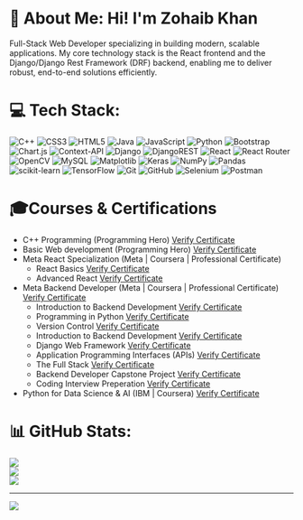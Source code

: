 # 💫 About Me: Hi! I'm Zohaib Khan
Full-Stack Web Developer specializing in building modern, scalable applications. My core technology stack is the React frontend and the Django/Django Rest Framework (DRF) backend, enabling me to deliver robust, end-to-end solutions efficiently.


# 💻 Tech Stack:
![C++](https://img.shields.io/badge/c++-%2300599C.svg?style=for-the-badge&logo=c%2B%2B&logoColor=white) ![CSS3](https://img.shields.io/badge/css3-%231572B6.svg?style=for-the-badge&logo=css3&logoColor=white) ![HTML5](https://img.shields.io/badge/html5-%23E34F26.svg?style=for-the-badge&logo=html5&logoColor=white) ![Java](https://img.shields.io/badge/java-%23ED8B00.svg?style=for-the-badge&logo=openjdk&logoColor=white) ![JavaScript](https://img.shields.io/badge/javascript-%23323330.svg?style=for-the-badge&logo=javascript&logoColor=%23F7DF1E) ![Python](https://img.shields.io/badge/python-3670A0?style=for-the-badge&logo=python&logoColor=ffdd54) ![Bootstrap](https://img.shields.io/badge/bootstrap-%238511FA.svg?style=for-the-badge&logo=bootstrap&logoColor=white) ![Chart.js](https://img.shields.io/badge/chart.js-F5788D.svg?style=for-the-badge&logo=chart.js&logoColor=white) ![Context-API](https://img.shields.io/badge/Context--Api-000000?style=for-the-badge&logo=react) ![Django](https://img.shields.io/badge/django-%23092E20.svg?style=for-the-badge&logo=django&logoColor=white) ![DjangoREST](https://img.shields.io/badge/DJANGO-REST-ff1709?style=for-the-badge&logo=django&logoColor=white&color=ff1709&labelColor=gray) ![React](https://img.shields.io/badge/react-%2320232a.svg?style=for-the-badge&logo=react&logoColor=%2361DAFB) ![React Router](https://img.shields.io/badge/React_Router-CA4245?style=for-the-badge&logo=react-router&logoColor=white) ![OpenCV](https://img.shields.io/badge/opencv-%23white.svg?style=for-the-badge&logo=opencv&logoColor=white) ![MySQL](https://img.shields.io/badge/mysql-4479A1.svg?style=for-the-badge&logo=mysql&logoColor=white) ![Matplotlib](https://img.shields.io/badge/Matplotlib-%23ffffff.svg?style=for-the-badge&logo=Matplotlib&logoColor=black) ![Keras](https://img.shields.io/badge/Keras-%23D00000.svg?style=for-the-badge&logo=Keras&logoColor=white) ![NumPy](https://img.shields.io/badge/numpy-%23013243.svg?style=for-the-badge&logo=numpy&logoColor=white) ![Pandas](https://img.shields.io/badge/pandas-%23150458.svg?style=for-the-badge&logo=pandas&logoColor=white) ![scikit-learn](https://img.shields.io/badge/scikit--learn-%23F7931E.svg?style=for-the-badge&logo=scikit-learn&logoColor=white) ![TensorFlow](https://img.shields.io/badge/TensorFlow-%23FF6F00.svg?style=for-the-badge&logo=TensorFlow&logoColor=white) ![Git](https://img.shields.io/badge/git-%23F05033.svg?style=for-the-badge&logo=git&logoColor=white) ![GitHub](https://img.shields.io/badge/github-%23121011.svg?style=for-the-badge&logo=github&logoColor=white) ![Selenium](https://img.shields.io/badge/-selenium-%43B02A?style=for-the-badge&logo=selenium&logoColor=white) ![Postman](https://img.shields.io/badge/Postman-FF6C37?style=for-the-badge&logo=postman&logoColor=white)
<h1>🎓Courses & Certifications</h1>
<ul>
  <li>C++ Programming (Programming Hero)  <a href='https://uat.programming-hero.com/certificates/PH3107' target='_blank'>Verify Certificate</a> </li>
  <li>Basic Web development (Programming Hero)  <a href='https://uat.programming-hero.com/certificates/PH4007' target='_blank'>Verify Certificate</a> </li> 
  <li>
    Meta React Specialization (Meta | Coursera | Professional Certificate)
    <ul>
       <li>React Basics <a href='https://coursera.org/share/63ba878ff9ca9b3956c31176dbfbdc9f' target='_blank'>Verify Certificate</a> </li>
      <li>Advanced React <a href='https://coursera.org/share/dc0130d063ec0a581e753675c0c87b84' target='_blank'>Verify Certificate</a> </li>
    </ul>
  </li>
  <li>
    Meta Backend Developer (Meta | Coursera | Professional Certificate) <a href='https://coursera.org/share/9b204a1cc11536906878aef46bf023b2' target='_blank'>Verify Certificate</a>
    <ul>
      <li>Introduction to Backend Development <a href='https://coursera.org/share/57c6a0a5bb3d70d0330db030f047aa98' target='_blank'>Verify Certificate</a> </li>
      <li>Programming in Python <a href='https://coursera.org/share/04663b1445b4a56cfe0a9372b9c381af' target='_blank'>Verify Certificate</a> </li>
      <li>Version Control <a href='https://coursera.org/share/f0aa3e9a575f775e3bce4c00e3b5c4f5' target='_blank'>Verify Certificate</a> </li>
      <li>Introduction to Backend Development <a href='https://coursera.org/share/f93568ccbe65910e5d59e5da133ea7db' target='_blank'>Verify Certificate</a> </li>
      <li>Django Web Framework <a href='https://coursera.org/share/8c4a3b030f19bc5045bbca6cf8540ff6' target='_blank'>Verify Certificate</a> </li>
      <li>Application Programming Interfaces (APIs) <a href='https://coursera.org/share/8c4a3b030f19bc5045bbca6cf8540ff6' target='_blank'>Verify Certificate</a> </li>
      <li>The Full Stack <a href='https://coursera.org/share/8ccb6a1bed10228c8c1720f02020206a' target='_blank'>Verify Certificate</a> </li>
      <li>Backend Developer Capstone Project <a href='https://coursera.org/share/e7f6f5a31e94238b7dbf53ab4e3d39b4' target='_blank'>Verify Certificate</a> </li>
      <li>Coding Interview Preperation <a href='https://coursera.org/share/39e21bc7259fffa2d5c00a03dae01adb' target='_blank'>Verify Certificate</a> </li>
    </ul>
  </li>
  <li>Python for Data Science & AI (IBM | Coursera) <a href='https://coursera.org/share/cb15498333a0860a5a7d281ee8008357'>Verify Certificate</a></li>
</ul>

# 📊 GitHub Stats:
![](https://github-readme-stats.vercel.app/api?username=ZohaibKhanDeveloper&theme=slateorange&hide_border=false&include_all_commits=false&count_private=false)<br/>
![](https://nirzak-streak-stats.vercel.app/?user=ZohaibKhanDeveloper&theme=slateorange&hide_border=false)<br/>
![](https://github-readme-stats.vercel.app/api/top-langs/?username=ZohaibKhanDeveloper&theme=slateorange&hide_border=false&include_all_commits=false&count_private=false&layout=compact)

---
[![](https://visitcount.itsvg.in/api?id=ZohaibKhanDeveloper&icon=0&color=0)](https://visitcount.itsvg.in)

<!-- Proudly created with GPRM ( https://gprm.itsvg.in ) -->
